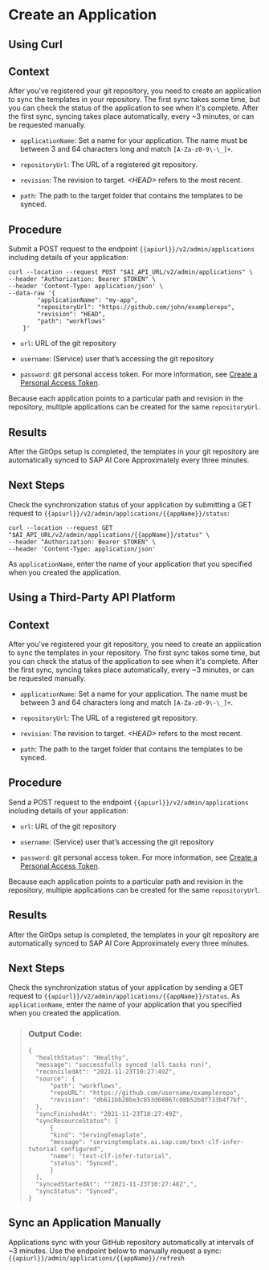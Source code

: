 <!-- loio80dbecf3bc224ef5a300ba214de07973 -->

# Create an Application

<a name="task_i3h_n13_tcc"/>

<!-- task\_i3h\_n13\_tcc -->

## Using Curl



<a name="task_i3h_n13_tcc__context_dh5_p2b_wcc"/>

## Context

After you've registered your git repository, you need to create an application to sync the templates in your repository. The first sync takes some time, but you can check the status of the application to see when it's complete. After the first sync, syncing takes place automatically, every ~3 minutes, or can be requested manually.

-   `applicationName`: Set a name for your application. The name must be between 3 and 64 characters long and match `[A-Za-z0-9\-\_]+`.

-   `repositoryUrl`: The URL of a registered git repository.

-   `revision`: The revision to target. *<HEAD\>* refers to the most recent.

-   `path`: The path to the target folder that contains the templates to be synced.




<a name="task_i3h_n13_tcc__steps_eh5_p2b_wcc"/>

## Procedure

Submit a POST request to the endpoint `{{apiurl}}/v2/admin/applications` including details of your application:

```
curl --location --request POST "$AI_API_URL/v2/admin/applications" \
--header "Authorization: Bearer $TOKEN" \
--header 'Content-Type: application/json' \
--data-raw '{
        "applicationName": "my-app",
        "repositoryUrl": "https://github.com/john/examplerepo",
        "revision": "HEAD",
        "path": "workflows"
    }'
```

-   `url`: URL of the git repository

-   `username`: \(Service\) user that’s accessing the git repository

-   `password`: git personal access token. For more information, see [Create a Personal Access Token](https://docs.github.com/en/authentication/keeping-your-account-and-data-secure/creating-a-personal-access-token).


Because each application points to a particular path and revision in the repository, multiple applications can be created for the same `repositoryUrl`.



<a name="task_i3h_n13_tcc__result_psd_vjp_kyb"/>

## Results

After the GitOps setup is completed, the templates in your git repository are automatically synced to SAP AI Core Approximately every three minutes.



<a name="task_i3h_n13_tcc__postreq_clx_ckp_kyb"/>

## Next Steps

Check the synchronization status of your application by submitting a GET request to `{{apiurl}}/v2/admin/applications/{{appName}}/status`:

```
curl --location --request GET "$AI_API_URL/v2/admin/applications/{{appName}}/status" \
--header "Authorization: Bearer $TOKEN" \
--header 'Content-Type: application/json'
```

As `applicationName`, enter the name of your application that you specified when you created the application.

<a name="task_cxf_n13_tcc"/>

<!-- task\_cxf\_n13\_tcc -->

## Using a Third-Party API Platform



<a name="task_cxf_n13_tcc__context_j2n_42b_wcc"/>

## Context

After you've registered your git repository, you need to create an application to sync the templates in your repository. The first sync takes some time, but you can check the status of the application to see when it's complete. After the first sync, syncing takes place automatically, every ~3 minutes, or can be requested manually.

-   `applicationName`: Set a name for your application. The name must be between 3 and 64 characters long and match `[A-Za-z0-9\-\_]+`.

-   `repositoryUrl`: The URL of a registered git repository.

-   `revision`: The revision to target. *<HEAD\>* refers to the most recent.

-   `path`: The path to the target folder that contains the templates to be synced.




<a name="task_cxf_n13_tcc__steps_k2n_42b_wcc"/>

## Procedure

Send a POST request to the endpoint `{{apiurl}}/v2/admin/applications` including details of your application:

-   `url`: URL of the git repository

-   `username`: \(Service\) user that’s accessing the git repository

-   `password`: git personal access token. For more information, see [Create a Personal Access Token](https://docs.github.com/en/authentication/keeping-your-account-and-data-secure/creating-a-personal-access-token).


Because each application points to a particular path and revision in the repository, multiple applications can be created for the same `repositoryUrl`.



<a name="task_cxf_n13_tcc__result_psd_vjp_kxb"/>

## Results

After the GitOps setup is completed, the templates in your git repository are automatically synced to SAP AI Core Approximately every three minutes.



<a name="task_cxf_n13_tcc__postreq_clx_ckp_kxb"/>

## Next Steps

Check the synchronization status of your application by sending a GET request to `{{apiurl}}/v2/admin/applications/{{appName}}/status`. As `applicationName`, enter the name of your application that you specified when you created the application.

> ### Output Code:  
> ```
> {
> 	"healthStatus": "Healthy",
> 	"message": "successfully synced (all tasks run)",
> 	"reconciledAt": "2021-11-23T10:27:49Z",
> 	"source": {
> 		"path": "workflows",
> 		"repoURL": "https://github.com/username/examplerepo",
> 		"revision": "db611bb28be3c853d08867c08b52b8f733b4f7bf",
> 	},
> 	"syncFinishedAt": "2021-11-23T10:27:49Z",
> 	"syncResourceStatus": [
> 		{
> 		"kind": "ServingTemaplate",
> 		"message": "servingtemplate.ai.sap.com/text-clf-infer-tutorial configured",
> 		"name": "text-clf-infer-tutorial",
> 		"status": "Synced",
> 		}
> 	],
> 	"syncedStartedAt": ""2021-11-23T10:27:48Z",",
> 	"syncStatus": "Synced",
> }
> ```

<a name="id_y5x_x2b_wcc"/>

<!-- id\_y5x\_x2b\_wcc -->

## Sync an Application Manually

Applications sync with your GitHub repository automatically at intervals of ~3 minutes. Use the endpoint below to manually request a sync:`{{apiurl}}/admin/applications/{{appName}}/refresh`


